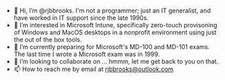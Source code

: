 - 👋 Hi, I’m @rjbbrooks.  I'm not a programmer; just an IT generalist, and have worked in IT support since the late 1990s.
- 👀 I’m interested in Microsoft Intune, specifically zero-touch provisoning of Windows and MacOS desktops in a nonprofit environment using just the out of the box tools.
- 🌱 I’m currently preparing for Microsoft's MD-100 and MD-101 exams.  The last time I wrote a Microsoft exam was in 1999.
- 💞️ I’m looking to collaborate on ... hmmm, let me get back to you on that.
- 📫 How to reach me by email at rjbbrooks@outlook.com

<!---
rjbbrooks/rjbbrooks is a ✨ special ✨ repository because its `README.md` (this file) appears on your GitHub profile.
You can click the Preview link to take a look at your changes.
--->
